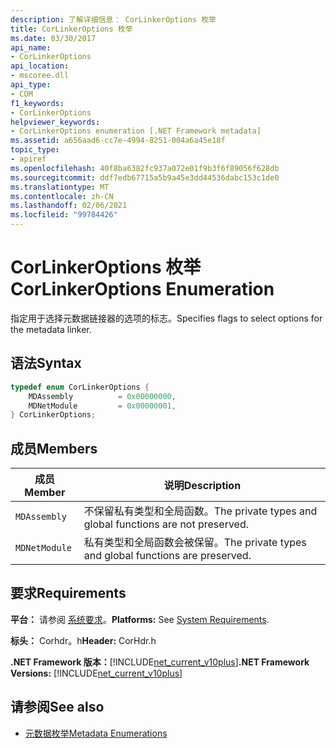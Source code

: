 ```yaml
---
description: 了解详细信息： CorLinkerOptions 枚举
title: CorLinkerOptions 枚举
ms.date: 03/30/2017
api_name:
- CorLinkerOptions
api_location:
- mscoree.dll
api_type:
- COM
f1_keywords:
- CorLinkerOptions
helpviewer_keywords:
- CorLinkerOptions enumeration [.NET Framework metadata]
ms.assetid: a656aad6-cc7e-4994-8251-004a6a45e18f
topic_type:
- apiref
ms.openlocfilehash: 40f8ba6382fc937a072e01f9b3f6f89056f628db
ms.sourcegitcommit: ddf7edb67715a5b9a45e3dd44536dabc153c1de0
ms.translationtype: MT
ms.contentlocale: zh-CN
ms.lasthandoff: 02/06/2021
ms.locfileid: "99784426"
---
```

# <a name="corlinkeroptions-enumeration"></a><span data-ttu-id="68819-103">CorLinkerOptions 枚举</span><span class="sxs-lookup"><span data-stu-id="68819-103">CorLinkerOptions Enumeration</span></span>

<span data-ttu-id="68819-104">指定用于选择元数据链接器的选项的标志。</span><span class="sxs-lookup"><span data-stu-id="68819-104">Specifies flags to select options for the metadata linker.</span></span>  
  
## <a name="syntax"></a><span data-ttu-id="68819-105">语法</span><span class="sxs-lookup"><span data-stu-id="68819-105">Syntax</span></span>  
  
```cpp  
typedef enum CorLinkerOptions {  
    MDAssembly          = 0x00000000,  
    MDNetModule         = 0x00000001,  
} CorLinkerOptions;  
```  
  
## <a name="members"></a><span data-ttu-id="68819-106">成员</span><span class="sxs-lookup"><span data-stu-id="68819-106">Members</span></span>  
  
|<span data-ttu-id="68819-107">成员</span><span class="sxs-lookup"><span data-stu-id="68819-107">Member</span></span>|<span data-ttu-id="68819-108">说明</span><span class="sxs-lookup"><span data-stu-id="68819-108">Description</span></span>|  
|------------|-----------------|  
|`MDAssembly`|<span data-ttu-id="68819-109">不保留私有类型和全局函数。</span><span class="sxs-lookup"><span data-stu-id="68819-109">The private types and global functions are not preserved.</span></span>|  
|`MDNetModule`|<span data-ttu-id="68819-110">私有类型和全局函数会被保留。</span><span class="sxs-lookup"><span data-stu-id="68819-110">The private types and global functions are preserved.</span></span>|  
  
## <a name="requirements"></a><span data-ttu-id="68819-111">要求</span><span class="sxs-lookup"><span data-stu-id="68819-111">Requirements</span></span>  

 <span data-ttu-id="68819-112">**平台：** 请参阅 [系统要求](../../get-started/system-requirements.md)。</span><span class="sxs-lookup"><span data-stu-id="68819-112">**Platforms:** See [System Requirements](../../get-started/system-requirements.md).</span></span>  
  
 <span data-ttu-id="68819-113">**标头：** Corhdr。h</span><span class="sxs-lookup"><span data-stu-id="68819-113">**Header:** CorHdr.h</span></span>  
  
 <span data-ttu-id="68819-114">**.NET Framework 版本：**[!INCLUDE[net_current_v10plus](../../../../includes/net-current-v10plus-md.md)]</span><span class="sxs-lookup"><span data-stu-id="68819-114">**.NET Framework Versions:** [!INCLUDE[net_current_v10plus](../../../../includes/net-current-v10plus-md.md)]</span></span>  
  
## <a name="see-also"></a><span data-ttu-id="68819-115">请参阅</span><span class="sxs-lookup"><span data-stu-id="68819-115">See also</span></span>

- [<span data-ttu-id="68819-116">元数据枚举</span><span class="sxs-lookup"><span data-stu-id="68819-116">Metadata Enumerations</span></span>](metadata-enumerations.md)

